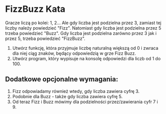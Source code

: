 FizzBuzz Kata
=============

Gracze liczą po kolei: 1, 2... Ale gdy liczba jest podzielna przez 3, zamiast tej liczby należy powiedzieć "Fizz". Natomiast gdy liczba jest podzielna przez 5 trzeba powiedzieć "Buzz". Gdy liczba jest podzielna zarówno przez 3 jak i przez 5, trzeba powiedzieć "FizzBuzz".


1. Utwórz funkcję, która przyjmuje liczbę naturalną większą od 0 i zwraca dla niej ciąg znaków, będący odpowiedzią w grze Fizz Buzz.
2. Utwórz program, który wypisuje na konsolę odpowiedzi dla liczb od 1 do 100.

Dodatkowe opcjonalne wymagania:
---

1. Fizz odpowiadamy również wtedy, gdy liczba zawiera cyfrę 3.
2. Podobnie dla Buzz - także gdy liczba zawiera cyfrę 5.
3. Od teraz Fizz i Buzz mówimy dla podzielności przez/zawierania cyfr 7 i 9.
